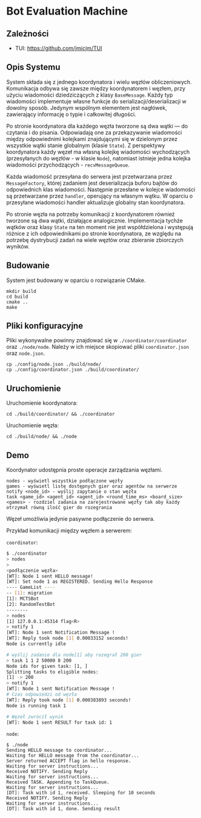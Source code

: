 # Bot Evaluation Machine


## Zależności

- TUI: https://github.com/jmicjm/TUI

## Opis Systemu

System składa się z jednego koordynatora i wielu węzłów obliczeniowych. Komunikacja odbywa się zawsze między koordynatorem i węzłem, przy użyciu wiadomości dziedziczących z klasy `BaseMessage`. Każdy typ wiadomości implementuje własne funkcje do serializacji/deserializacji w dowolny sposób. Jedynym wspólnym elementem jest nagłówek, zawierający informację o typie i całkowitej długości.

Po stronie koordynatora dla każdego węzła tworzone są dwa wątki — do czytania i do pisania. Odpowiadają one za przekazywanie wiadomości między odpowiednimi kolejkami znajdującymi się w dzielonym przez wszystkie wątki stanie globalnym (klasie `State`). Z perspektywy koordynatora każdy węzeł ma własną kolejkę wiadomości wychodzących (przesyłanych do węzłów - w klasie `Node`), natomiast istnieje jedna kolejka wiadomości przychodzących - `recvMessageQueue`. 

Każda wiadomość przesyłana do serwera jest przetwarzana przez `MessageFactory`, której zadaniem jest deserializacja buforu bajtów do odpowiednich klas wiadomości. Następnie przesłane w kolejce wiadomości są przetwarzane przez `handler`, operujący na własnym wątku. W oparciu o przesyłane wiadomości handler aktualizuje globalny stan koordynatora.

Po stronie węzła na potrzeby komunikacji z koordynatorem również tworzone są dwa wątki, działające analogicznie. Implementacja tychże wątków oraz klasy `State` na ten moment nie jest współdzielona i występują różnice z ich odpowiednikami po stronie koordynatora, ze względu na potrzebę dystrybucji zadań na wiele węzłów oraz zbieranie zbiorczych  wyników. 

## Budowanie 

System jest budowany w oparciu o rozwiązanie CMake. 

```
mkdir build
cd build
cmake ..
make
```

## Pliki konfiguracyjne

Pliki wykonywalne powinny znajdować się w `./coordinator/coordinator` oraz `./node/node`. Należy w ich miejsce skopiować pliki `coordinator.json` oraz `node.json`. 

```
cp ./config/node.json ./build/node/
cp ./config/coordinator.json ./build/coordinator/
```
## Uruchomienie

Uruchomienie koordynatora: 

```
cd ./build/coordinator/ && ./coordinator 
```

Uruchomienie węzła:

```
cd ./build/node/ && ./node
```

## Demo

Koordynator udostępnia proste operacje zarządzania węzłami. 

```
nodes - wyświetl wszystkie podłączone węzły
games - wyświetl listę dostępnych gier oraz agentów na serwerze
notify <node_id> - wyślij zapytanie o stan węzła
task <game_id> <agent_id> <agent_id> <round_time_ms> <board_size> <games> - rozdziel zadania na zarejestrowane węzły tak aby każdy otrzymał równą ilość gier do rozegrania
```

Węzeł umożliwia jedynie pasywne podłączenie do serwera. 

Przykład komunikacji między węzłem a serwerem:

`coordinator`:
```bash
$ ./coordinator
> nodes
>
<podłączenie węzła>
[WT]: Node 1 sent HELLO message!
[WT]: Set node 1 as REGISTERED. Sending Hello Response
---- GameList ----
-- [1]: migration
[1]: MCTSBot
[2]: RandomTestBot
--------
> nodes
[1] 127.0.0.1:45314 flag<R>
> notify 1
[WT]: Node 1 sent Notification Message !
[WT]: Reply took node [1] 0.00033152 seconds!
Node is currently idle

# wyślij zadanie dla node[1] aby rozegrał 200 gier
> task 1 1 2 50000 8 200
Node ids for given task: [1, ]
Splitting tasks to eligible nodes:
[1] -> 200
> notify 1
[WT]: Node 1 sent Notification Message !
# Czas odpowiedzi od węzła
[WT]: Reply took node [1] 0.000383893 seconds!
Node is running task 1

# Węzeł zwrócił wynik
[WT]: Node 1 sent RESULT for task id: 1
```

`node`:

```
$ ./node
Sending HELLO message to coordinator...
Waiting for HELLO message from the coordinator...
Server returned ACCEPT flag in hello response.
Waiting for server instructions...
Received NOTIFY. Sending Reply
Waiting for server instructions...
Received TASK. Appending to TaskQueue.
Waiting for server instructions...
[DT]: Task with id 1, received. Sleeping for 10 seconds
Received NOTIFY. Sending Reply
Waiting for server instructions...
[DT]: Task with id 1, done. Sending result
```
